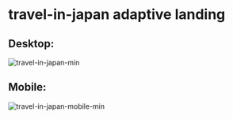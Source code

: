 # travel-in-japan adaptive landing

## Desktop:
![travel-in-japan-min](https://user-images.githubusercontent.com/52496230/214103420-048e819a-13b1-4a05-be66-79d121fbdb53.gif)

## Mobile:
![travel-in-japan-mobile-min](https://user-images.githubusercontent.com/52496230/214103388-5d303ef6-0ef0-43db-820c-82ea3931fdaa.gif)

